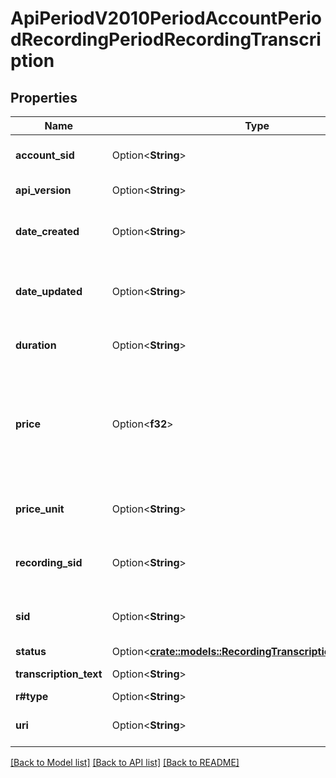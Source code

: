 # ApiPeriodV2010PeriodAccountPeriodRecordingPeriodRecordingTranscription

## Properties

Name | Type | Description | Notes
------------ | ------------- | ------------- | -------------
**account_sid** | Option<**String**> | The SID of the [Account](https://www.twilio.com/docs/iam/api/account) that created the Transcription resource. | [optional]
**api_version** | Option<**String**> | The API version used to create the transcription. | [optional]
**date_created** | Option<**String**> | The date and time in GMT that the resource was created specified in [RFC 2822](https://www.ietf.org/rfc/rfc2822.txt) format. | [optional]
**date_updated** | Option<**String**> | The date and time in GMT that the resource was last updated specified in [RFC 2822](https://www.ietf.org/rfc/rfc2822.txt) format. | [optional]
**duration** | Option<**String**> | The duration of the transcribed audio in seconds. | [optional]
**price** | Option<**f32**> | The charge for the transcript in the currency associated with the account. This value is populated after the transcript is complete so it may not be available immediately. | [optional]
**price_unit** | Option<**String**> | The currency in which `price` is measured, in [ISO 4127](https://www.iso.org/iso/home/standards/currency_codes.htm) format (e.g. `usd`, `eur`, `jpy`). | [optional]
**recording_sid** | Option<**String**> | The SID of the [Recording](https://www.twilio.com/docs/voice/api/recording) from which the transcription was created. | [optional]
**sid** | Option<**String**> | The unique string that that we created to identify the Transcription resource. | [optional]
**status** | Option<[**crate::models::RecordingTranscriptionEnumStatus**](recording_transcription_enum_status.md)> |  | [optional]
**transcription_text** | Option<**String**> | The text content of the transcription. | [optional]
**r#type** | Option<**String**> | The transcription type. | [optional]
**uri** | Option<**String**> | The URI of the resource, relative to `https://api.twilio.com`. | [optional]

[[Back to Model list]](../README.md#documentation-for-models) [[Back to API list]](../README.md#documentation-for-api-endpoints) [[Back to README]](../README.md)



